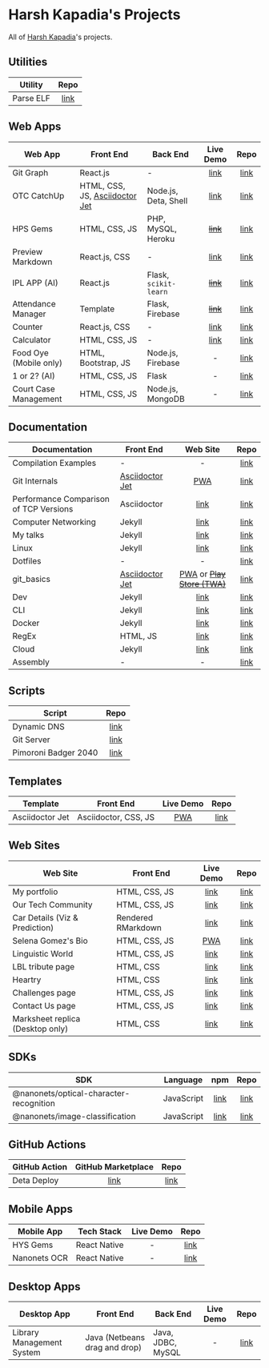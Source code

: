 # Harsh Kapadia's Projects

All of [Harsh Kapadia](https://harshkapadia.me)'s projects.

## Utilities

| Utility   |                        Repo                        |
| --------- | :------------------------------------------------: |
| Parse ELF | [link](https://github.com/HarshKapadia2/parse-elf) |

## Web Apps

| Web App                | Front End                                                                         | Back End              |                           Live Demo                           |                                  Repo                                  |
| ---------------------- | --------------------------------------------------------------------------------- | --------------------- | :-----------------------------------------------------------: | :--------------------------------------------------------------------: |
| Git Graph              | React.js                                                                          | -                     |           [link](https://git-graph.harshkapadia.me)           |           [link](https://github.com/HarshKapadia2/git-graph)           |
| OTC CatchUp            | HTML, CSS, JS, [Asciidoctor Jet](https://harshkapadia2.github.io/asciidoctor-jet) | Node.js, Deta, Shell  |           [link](https://catchup.ourtech.community)           |          [link](https://github.com/OurTechCommunity/catchup)           |
| HPS Gems               | HTML, CSS, JS                                                                     | PHP, MySQL, Heroku    |          ~~[link](https://hps-gems.herokuapp.com)~~           |           [link](https://github.com/HarshKapadia2/hps-gems)            |
| Preview Markdown       | React.js, CSS                                                                     | -                     |   [link](https://harshkapadia2.github.io/preview-markdown)    |       [link](https://github.com/HarshKapadia2/preview-markdown)        |
| IPL APP (AI)           | React.js                                                                          | Flask, `scikit-learn` |      ~~[link](https://harshkapadia2.github.io/ipl-app)~~      |            [link](https://github.com/HarshKapadia2/ipl-app)            |
| Attendance Manager     | Template                                                                          | Flask, Firebase       | ~~[link](https://attendance-management-flask.herokuapp.com)~~ |     [link](https://github.com/HarshKapadia2/attendance_management)     |
| Counter                | React.js, CSS                                                                     | -                     |   [link](https://harshkapadia2.github.io/react-js-counter)    |       [link](https://github.com/HarshKapadia2/react-js-counter)        |
| Calculator             | HTML, CSS, JS                                                                     | -                     |      [link](https://harshkapadia2.github.io/calculator)       |          [link](https://github.com/HarshKapadia2/calculator)           |
| Food Oye (Mobile only) | HTML, Bootstrap, JS                                                               | Node.js, Firebase     |                               -                               |            [link](https://github.com/rajatrjoshi/food-oye)             |
| 1 or 2? (AI)           | HTML, CSS, JS                                                                     | Flask                 |                               -                               |          [link](https://github.com/HarshKapadia2/one-or-two)           |
| Court Case Management  | HTML, CSS, JS                                                                     | Node.js, MongoDB      |                               -                               | [link](https://github.com/HarshKapadia2/court_case_management_web_app) |

## Documentation

| Documentation                          | Front End                                                          |                                                                        Web Site                                                                         |                                    Repo                                     |
| -------------------------------------- | ------------------------------------------------------------------ | :-----------------------------------------------------------------------------------------------------------------------------------------------------: | :-------------------------------------------------------------------------: |
| Compilation Examples                   | -                                                                  |                                                                            -                                                                            |        [link](https://github.com/HarshKapadia2/compilation-examples)        |
| Git Internals                          | [Asciidoctor Jet](https://harshkapadia2.github.io/asciidoctor-jet) |                                                           [PWA](https://git.harshkapadia.me)                                                            |           [link](https://github.com/HarshKapadia2/git_internals)            |
| Performance Comparison of TCP Versions | Asciidoctor                                                        |                                       [link](https://harshkapadia2.github.io/tcp-version-performance-comparison)                                        | [link](https://github.com/HarshKapadia2/tcp-version-performance-comparison) |
| Computer Networking                    | Jekyll                                                             |                                                       [link](https://networking.harshkapadia.me)                                                        |             [link](https://github.com/HarshKapadia2/networking)             |
| My talks                               | Jekyll                                                             |                                                          [link](https://talks.harshkapadia.me)                                                          |               [link](https://github.com/HarshKapadia2/talks)                |
| Linux                                  | Jekyll                                                             |                                                          [link](https://linux.harshkapadia.me)                                                          |               [link](https://github.com/HarshKapadia2/linux)                |
| Dotfiles                               | -                                                                  |                                                                            -                                                                            |              [link](https://github.com/HarshKapadia2/dotfiles)              |
| git_basics                             | [Asciidoctor Jet](https://harshkapadia2.github.io/asciidoctor-jet) | [PWA](https://harshkapadia2.github.io/git_basics) or ~~[Play Store (TWA)](https://play.google.com/store/apps/details?id=com.harsh_kapadia.git_basics)~~ |             [link](https://github.com/HarshKapadia2/git_basics)             |
| Dev                                    | Jekyll                                                             |                                                           [link](https://dev.harshkapadia.me)                                                           |                [link](https://github.com/HarshKapadia2/dev)                 |
| CLI                                    | Jekyll                                                             |                                                       [link](https://harshkapadia2.github.io/cli)                                                       |                [link](https://github.com/HarshKapadia2/cli)                 |
| Docker                                 | Jekyll                                                             |                                                     [link](https://harshkapadia2.github.io/docker)                                                      |               [link](https://github.com/HarshKapadia2/docker)               |
| RegEx                                  | HTML, JS                                                           |                                                      [link](https://harshkapadia2.github.io/regex)                                                      |               [link](https://github.com/HarshKapadia2/regex)                |
| Cloud                                  | Jekyll                                                             |                                                      [link](https://harshkapadia2.github.io/cloud)                                                      |               [link](https://github.com/HarshKapadia2/cloud)                |
| Assembly                               | -                                                                  |                                                                            -                                                                            |              [link](https://github.com/HarshKapadia2/assembly)              |

## Scripts

| Script               |                         Repo                         |
| -------------------- | :--------------------------------------------------: |
| Dynamic DNS          | [link](https://github.com/HarshKapadia2/dynamic-dns) |
| Git Server           | [link](https://github.com/HarshKapadia2/git-server)  |
| Pimoroni Badger 2040 | [link](https://github.com/HarshKapadia2/badger-2040) |

## Templates

| Template        | Front End            |                       Live Demo                        |                           Repo                           |
| --------------- | -------------------- | :----------------------------------------------------: | :------------------------------------------------------: |
| Asciidoctor Jet | Asciidoctor, CSS, JS | [PWA](https://harshkapadia2.github.io/asciidoctor-jet) | [link](https://github.com/HarshKapadia2/asciidoctor-jet) |

## Web Sites

| Web Site                         | Front End          |                           Live Demo                            |                              Repo                               |
| -------------------------------- | ------------------ | :------------------------------------------------------------: | :-------------------------------------------------------------: |
| My portfolio                     | HTML, CSS, JS      |                [link](https://harshkapadia.me)                 |      [link](https://github.com/HarshKapadia2/portfolio-v2)      |
| Our Tech Community               | HTML, CSS, JS      |               [link](https://ourtech.community)                |      [link](https://github.com/OurTechCommunity/web-site)       |
| Car Details (Viz & Prediction)   | Rendered RMarkdown |      [link](https://harshkapadia2.github.io/car-details)       |      [link](https://github.com/HarshKapadia2/car-details)       |
| Selena Gomez's Bio               | HTML, CSS, JS      |         [PWA](https://harshkapadia2.github.io/sg-bio)          |         [link](https://github.com/HarshKapadia2/sg-bio)         |
| Linguistic World                 | HTML, CSS, JS      |               [link](https://linguisticworld.in)               |       [link](https://github.com/LinguisticWorld/web-site)       |
| LBL tribute page                 | HTML, CSS          |    [link](https://harshkapadia2.github.io/lbl-tribute-page)    |    [link](https://github.com/HarshKapadia2/lbl-tribute-page)    |
| Heartry                          | HTML, CSS          |           [link](https://heartry.darshanrander.com)            |   [link](https://github.com/SirusCodes/heartry/tree/gh-pages)   |
| Challenges page                  | HTML, CSS, JS      | [link](https://harshkapadia2.github.io/sample-challenges-page) | [link](https://github.com/HarshKapadia2/sample-challenges-page) |
| Contact Us page                  | HTML, CSS, JS      | [link](https://harshkapadia2.github.io/sample-contact-us-page) | [link](https://github.com/HarshKapadia2/sample-contact-us-page) |
| Marksheet replica (Desktop only) | HTML, CSS          |    [link](https://harshkapadia2.github.io/sample-marksheet)    |    [link](https://github.com/HarshKapadia2/sample-marksheet)    |

## SDKs

| SDK                                     | Language   |                                      npm                                      |                      Repo                      |
| --------------------------------------- | ---------- | :---------------------------------------------------------------------------: | :--------------------------------------------: |
| @nanonets/optical-character-recognition | JavaScript | [link](https://www.npmjs.com/package/@nanonets/optical-character-recognition) | [link](https://github.com/NanoNets/ocr-js-sdk) |
| @nanonets/image-classification          | JavaScript |     [link](https://www.npmjs.com/package/@nanonets/image-classification)      | [link](https://github.com/NanoNets/ic-js-sdk)  |

## GitHub Actions

| GitHub Action |                     GitHub Marketplace                     |                         Repo                         |
| ------------- | :--------------------------------------------------------: | :--------------------------------------------------: |
| Deta Deploy   | [link](https://github.com/marketplace/actions/deta-deploy) | [link](https://github.com/HarshKapadia2/deta-deploy) |

## Mobile Apps

| Mobile App   | Tech Stack   | Live Demo |                           Repo                            |
| ------------ | ------------ | :-------: | :-------------------------------------------------------: |
| HYS Gems     | React Native |     -     |     [link](https://github.com/HarshKapadia2/hys-gems)     |
| Nanonets OCR | React Native |     -     | [link](https://github.com/HarshKapadia2/nanonets-ocr-app) |

## Desktop Apps

| Desktop App               | Front End                     | Back End          | Live Demo |                                 Repo                                  |
| ------------------------- | ----------------------------- | ----------------- | :-------: | :-------------------------------------------------------------------: |
| Library Management System | Java (Netbeans drag and drop) | Java, JDBC, MySQL |     -     | [link](https://github.com/HarshKapadia2/JDBC_LibraryManagementSystem) |
